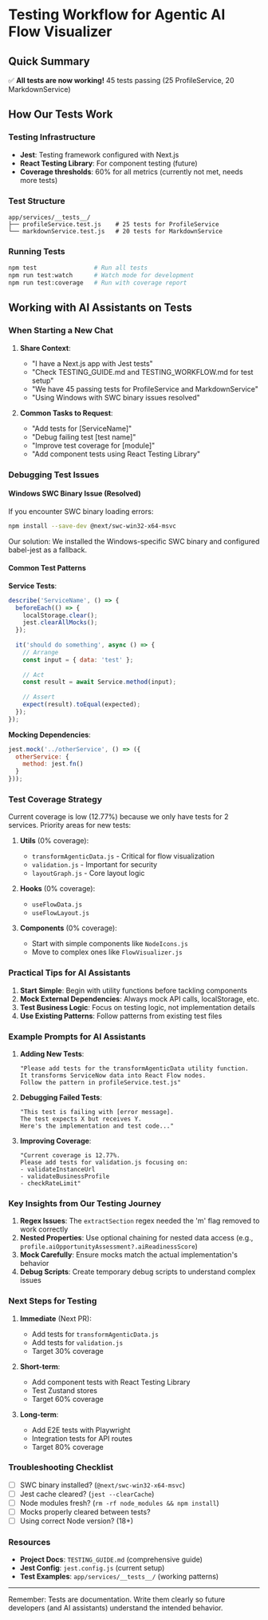 # Testing Workflow for Agentic AI Flow Visualizer

## Quick Summary

✅ **All tests are now working!** 45 tests passing (25 ProfileService, 20 MarkdownService)

## How Our Tests Work

### Testing Infrastructure
- **Jest**: Testing framework configured with Next.js
- **React Testing Library**: For component testing (future)
- **Coverage thresholds**: 60% for all metrics (currently not met, needs more tests)

### Test Structure
```
app/services/__tests__/
├── profileService.test.js    # 25 tests for ProfileService
└── markdownService.test.js   # 20 tests for MarkdownService
```

### Running Tests
```bash
npm test                # Run all tests
npm run test:watch      # Watch mode for development
npm run test:coverage   # Run with coverage report
```

## Working with AI Assistants on Tests

### When Starting a New Chat

1. **Share Context**:
   - "I have a Next.js app with Jest tests"
   - "Check TESTING_GUIDE.md and TESTING_WORKFLOW.md for test setup"
   - "We have 45 passing tests for ProfileService and MarkdownService"
   - "Using Windows with SWC binary issues resolved"

2. **Common Tasks to Request**:
   - "Add tests for [ServiceName]"
   - "Debug failing test [test name]"
   - "Improve test coverage for [module]"
   - "Add component tests using React Testing Library"

### Debugging Test Issues

#### Windows SWC Binary Issue (Resolved)
If you encounter SWC binary loading errors:
```bash
npm install --save-dev @next/swc-win32-x64-msvc
```

Our solution: We installed the Windows-specific SWC binary and configured babel-jest as a fallback.

#### Common Test Patterns

**Service Tests**:
```javascript
describe('ServiceName', () => {
  beforeEach(() => {
    localStorage.clear();
    jest.clearAllMocks();
  });
  
  it('should do something', async () => {
    // Arrange
    const input = { data: 'test' };
    
    // Act
    const result = await Service.method(input);
    
    // Assert
    expect(result).toEqual(expected);
  });
});
```

**Mocking Dependencies**:
```javascript
jest.mock('../otherService', () => ({
  otherService: {
    method: jest.fn()
  }
}));
```

### Test Coverage Strategy

Current coverage is low (12.77%) because we only have tests for 2 services. Priority areas for new tests:

1. **Utils** (0% coverage):
   - `transformAgenticData.js` - Critical for flow visualization
   - `validation.js` - Important for security
   - `layoutGraph.js` - Core layout logic

2. **Hooks** (0% coverage):
   - `useFlowData.js`
   - `useFlowLayout.js`

3. **Components** (0% coverage):
   - Start with simple components like `NodeIcons.js`
   - Move to complex ones like `FlowVisualizer.js`

### Practical Tips for AI Assistants

1. **Start Simple**: Begin with utility functions before tackling components
2. **Mock External Dependencies**: Always mock API calls, localStorage, etc.
3. **Test Business Logic**: Focus on testing logic, not implementation details
4. **Use Existing Patterns**: Follow patterns from existing test files

### Example Prompts for AI Assistants

1. **Adding New Tests**:
   ```
   "Please add tests for the transformAgenticData utility function. 
   It transforms ServiceNow data into React Flow nodes. 
   Follow the pattern in profileService.test.js"
   ```

2. **Debugging Failed Tests**:
   ```
   "This test is failing with [error message]. 
   The test expects X but receives Y. 
   Here's the implementation and test code..."
   ```

3. **Improving Coverage**:
   ```
   "Current coverage is 12.77%. 
   Please add tests for validation.js focusing on:
   - validateInstanceUrl
   - validateBusinessProfile
   - checkRateLimit"
   ```

### Key Insights from Our Testing Journey

1. **Regex Issues**: The `extractSection` regex needed the 'm' flag removed to work correctly
2. **Nested Properties**: Use optional chaining for nested data access (e.g., `profile.aiOpportunityAssessment?.aiReadinessScore`)
3. **Mock Carefully**: Ensure mocks match the actual implementation's behavior
4. **Debug Scripts**: Create temporary debug scripts to understand complex issues

### Next Steps for Testing

1. **Immediate** (Next PR):
   - Add tests for `transformAgenticData.js`
   - Add tests for `validation.js`
   - Target 30% coverage

2. **Short-term**:
   - Add component tests with React Testing Library
   - Test Zustand stores
   - Target 60% coverage

3. **Long-term**:
   - Add E2E tests with Playwright
   - Integration tests for API routes
   - Target 80% coverage

### Troubleshooting Checklist

- [ ] SWC binary installed? (`@next/swc-win32-x64-msvc`)
- [ ] Jest cache cleared? (`jest --clearCache`)
- [ ] Node modules fresh? (`rm -rf node_modules && npm install`)
- [ ] Mocks properly cleared between tests?
- [ ] Using correct Node version? (18+)

### Resources

- **Project Docs**: `TESTING_GUIDE.md` (comprehensive guide)
- **Jest Config**: `jest.config.js` (current setup)
- **Test Examples**: `app/services/__tests__/` (working patterns)

---

Remember: Tests are documentation. Write them clearly so future developers (and AI assistants) understand the intended behavior. 